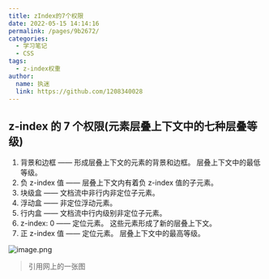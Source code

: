 ```yaml
---
title: zIndex的7个权限
date: 2022-05-15 14:14:16
permalink: /pages/9b2672/
categories: 
  - 学习笔记
  - CSS
tags: 
  - z-index权重
author: 
  name: 执迷
  link: https://github.com/1208340028
---
```

## z-index 的 7 个权限(元素层叠上下文中的七种层叠等级)

1. 背景和边框 —— 形成层叠上下文的元素的背景和边框。 层叠上下文中的最低等级。
2. 负 z-index 值 —— 层叠上下文内有着负 z-index 值的子元素。
3. 块级盒 —— 文档流中非行内非定位子元素。
4. 浮动盒 —— 非定位浮动元素。
5. 行内盒 —— 文档流中行内级别非定位子元素。
6. z-index: 0 —— 定位元素。 这些元素形成了新的层叠上下文。
7. 正 z-index 值 —— 定位元素。 层叠上下文中的最高等级。


![image.png](https://i.loli.net/2021/11/30/sUM7CV9ifnFHkyx.png)
>引用网上的一张图